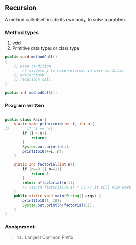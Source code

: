 ## Recursion
A method calls itself inside its own body, to solve a problem.
### Method types
1. void
2. Primitive data types or class type

```java
public void methodCall()
{
    // base condition
        // mandatory to have returned in base condition
    // action/task
    // recursion call
}

public int methodCall();
```
### Program written
```java 

public class Main {
    static void print1to10(int i, int n){
//        if (i == n){
        if (i > n){
            return;
        }
        System.out.println(i);
        print1to10(++i, n);
    }

    static int factorial(int n){
        if (n==0 || n==1){
            return 1;
        }
        return n*factorial(n-1);
        // return factorial(n-1) * n; // it will also work
    }
    public static void main(String[] args) {
        print1to10(1, 10);
        System.out.println(factorial(5));
    }
}
```
### Assignment: 
> `14.` Longest Common Prefix
